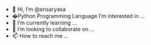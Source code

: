 - 👋 Hi, I’m @ensaryasa
- �Python Programming Language I’m interested in ...
- 🌱 I’m currently learning ...
- 💞️ I’m looking to collaborate on ...
- 📫 How to reach me ...

<!---
ensaryasa/ensaryasa is a ✨ special ✨ repository because its `README.md` (this file) appears on your GitHub profile.
You can click the Preview link to take a look at your changes.
--->
